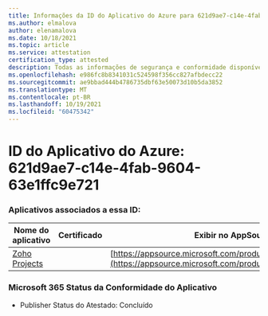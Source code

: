 ```yaml
---
title: Informações da ID do Aplicativo do Azure para 621d9ae7-c14e-4fab-9604-63e1ffc9e721
ms.author: elmalova
author: elenamalova
ms.date: 10/18/2021
ms.topic: article
ms.service: attestation
certification_type: attested
description: Todas as informações de segurança e conformidade disponíveis para 621d9ae7-c14e-4fab-9604-63e1ffc9e721.
ms.openlocfilehash: e986fc8b8341031c524598f356cc827afbdecc22
ms.sourcegitcommit: ae9bbad444b4786735dbf63e50073d10b5da3852
ms.translationtype: MT
ms.contentlocale: pt-BR
ms.lasthandoff: 10/19/2021
ms.locfileid: "60475342"
---
```

# <a name="azure-app-id-621d9ae7-c14e-4fab-9604-63e1ffc9e721"></a>ID do Aplicativo do Azure: 621d9ae7-c14e-4fab-9604-63e1ffc9e721


### <a name="apps-associated-with-this-id"></a>Aplicativos associados a essa ID:
| **Nome do aplicativo** | **Certificado** | **Exibir no AppSource** |
|--------------|---------------|-----------------------|
| [Zoho Projects](https://docs.microsoft.com/microsoft-365-app-certification/forward/WA104381668) |  | [https://appsource.microsoft.com/product/office/WA104381668](https://appsource.microsoft.com/product/office/WA104381668) |

### <a name="microsoft-365-app-compliance-status"></a>Microsoft 365 Status da Conformidade do Aplicativo
- Publisher Status do Atestado: Concluído
